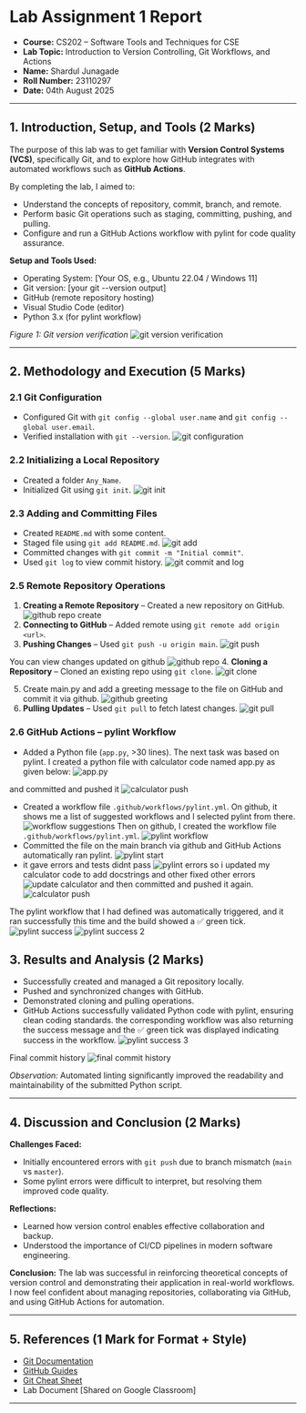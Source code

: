 
# **Lab Assignment 1 Report**

- **Course:** CS202 – Software Tools and Techniques for CSE
- **Lab Topic:** Introduction to Version Controlling, Git Workflows, and Actions
- **Name:** Shardul Junagade
- **Roll Number:** 23110297
- **Date:** 04th August 2025

---

## **1. Introduction, Setup, and Tools (2 Marks)**

The purpose of this lab was to get familiar with **Version Control Systems (VCS)**, specifically Git, and to explore how GitHub integrates with automated workflows such as **GitHub Actions**.

By completing the lab, I aimed to:

* Understand the concepts of repository, commit, branch, and remote.
* Perform basic Git operations such as staging, committing, pushing, and pulling.
* Configure and run a GitHub Actions workflow with pylint for code quality assurance.

**Setup and Tools Used:**

* Operating System: \[Your OS, e.g., Ubuntu 22.04 / Windows 11]
* Git version: \[your git --version output]
* GitHub (remote repository hosting)
* Visual Studio Code (editor)
* Python 3.x (for pylint workflow)

*Figure 1: Git version verification*
![git version verification](./images/1.png)

---

## **2. Methodology and Execution (5 Marks)**

### **2.1 Git Configuration**

* Configured Git with `git config --global user.name` and `git config --global user.email`.
* Verified installation with `git --version`.
![git configuration](./images/3.png)

### **2.2 Initializing a Local Repository**

* Created a folder `Any_Name`.
* Initialized Git using `git init`.
![git init](./images/2.png)

### **2.3 Adding and Committing Files**

* Created `README.md` with some content.
* Staged file using `git add README.md`.
![git add](./images/4.png)
* Committed changes with `git commit -m "Initial commit"`.
* Used `git log` to view commit history.
![git commit and log](./images/5.png)


### **2.5 Remote Repository Operations**

1. **Creating a Remote Repository** – Created a new repository on GitHub.
![github repo create](./images/6.png)
2. **Connecting to GitHub** – Added remote using `git remote add origin <url>`.
3. **Pushing Changes** – Used `git push -u origin main`.
![git push](./images/7.png)

You can view changes updated on github
![github repo](./images/8.png)
4. **Cloning a Repository** – Cloned an existing repo using `git clone`.
![git clone](./images/9.png)

5. Create main.py and add a greeting message to the file on GitHub and commit it via github.
![github greeting](./images/10.png)
6. **Pulling Updates** – Used `git pull` to fetch latest changes.
![git pull](./images/11.png)


### **2.6 GitHub Actions – pylint Workflow**

* Added a Python file (`app.py`, >30 lines).
The next task was based on pylint. I created a python file with calculator code named app.py as given below:
![app.py](./images/12.png)

and committed and pushed it
![calculator push](./images/13.png)

* Created a workflow file `.github/workflows/pylint.yml`.
On github, it shows me a list of suggested workflows and I selected pylint from there.
![workflow suggestions](./images/14.png)
Then on github, I created the workflow file `.github/workflows/pylint.yml`.
![pylint workflow](./images/15.png)
* Committed the file on the main branch via github and GitHub Actions automatically ran pylint.
![pylint start](./images/16.png)
* it gave errors and tests didnt pass
![pylint errors](./images/17.png)
so i updated my calculator code to add docstrings and other fixed other errors
![update calculator](./images/18.png)
and then committed and pushed it again.
![calculator push](./images/20.png)

The pylint workflow that I had defined was automatically triggered, and it ran successfully this time and the build showed a ✅ green tick.
![pylint success](./images/21.png)
![pylint success 2](./images/22.png)



## **3. Results and Analysis (2 Marks)**

* Successfully created and managed a Git repository locally.
* Pushed and synchronized changes with GitHub.
* Demonstrated cloning and pulling operations.
* GitHub Actions successfully validated Python code with pylint, ensuring clean coding standards. the corresponding workflow was also returning the success message and the ✅ green tick was displayed
indicating success in the workflow.
![pylint success 3](./images/23.png)

Final commit history
![final commit history](./images/24.png)

*Observation:* Automated linting significantly improved the readability and maintainability of the submitted Python script.

---

## **4. Discussion and Conclusion (2 Marks)**

**Challenges Faced:**

* Initially encountered errors with `git push` due to branch mismatch (`main` vs `master`).
* Some pylint errors were difficult to interpret, but resolving them improved code quality.

**Reflections:**

* Learned how version control enables effective collaboration and backup.
* Understood the importance of CI/CD pipelines in modern software engineering.

**Conclusion:**
The lab was successful in reinforcing theoretical concepts of version control and demonstrating their application in real-world workflows. I now feel confident about managing repositories, collaborating via GitHub, and using GitHub Actions for automation.

---

## **5. References (1 Mark for Format + Style)**

* [Git Documentation](https://git-scm.com/doc)
* [GitHub Guides](https://docs.github.com/en)
* [Git Cheat Sheet](https://education.github.com/git-cheat-sheet-education.pdf)
* Lab Document [Shared on Google Classroom]

---
